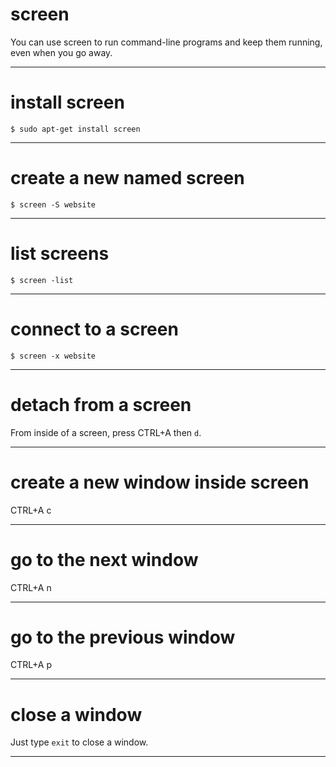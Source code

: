 # screen

You can use screen to run command-line programs and keep
them running, even when you go away.

---
# install screen

    $ sudo apt-get install screen

---
# create a new named screen

    $ screen -S website

---
# list screens

    $ screen -list

---
# connect to a screen

    $ screen -x website

---
# detach from a screen

From inside of a screen, press CTRL+A then `d`.

---
# create a new window inside screen

CTRL+A c

---
# go to the next window

CTRL+A n

---
# go to the previous window

CTRL+A p

---
# close a window

Just type `exit` to close a window.

---